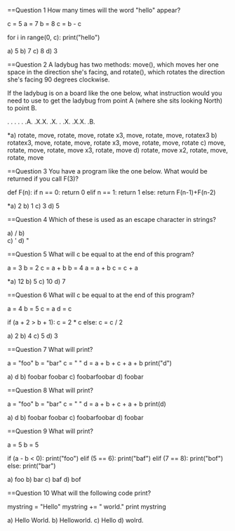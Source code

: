==Question 1
How many times will the word "hello" appear?

c = 5
a = 7
b = 8
c = b - c

for i in range(0, c):
    print("hello")

a) 5
b) 7
c) 8
d) 3

==Question 2
A ladybug has two methods: move(), which moves her one space in the direction she's facing, and rotate(), which rotates the direction she's facing 90 degrees clockwise.

If the ladybug is on a board like the one below, what instruction would you need to use to get the ladybug from point A (where she sits looking North) to point B.

. . . . .
.A. .X.X.
.X. . .X.
.X.X. .B.

*a) rotate, move, rotate, move, rotate x3, move, rotate, move, rotatex3
b) rotatex3, move, rotate, move, rotate x3, move, rotate, move, rotate
c) move, rotate, move, rotate, move x3, rotate, move
d) rotate, move x2, rotate, move, rotate, move

==Question 3
You have a program like the one below. What would be returned if you call F(3)?

def F(n):
    if n == 0: return 0
    elif n == 1: return 1
    else: return F(n-1)+F(n-2)

*a) 2
b) 1
c) 3
d) 5

==Question 4
Which of these is used as an escape character in strings?

a) /
b) \
c) '
d) "

==Question 5
What will c be equal to at the end of this program?

a = 3
b = 2
c = a + b
b = 4
a = a + b
c = c + a

*a) 12
b) 5
c) 10
d) 7

==Question 6
What will c be equal to at the end of this program?

a = 4
b = 5
c = a
d = c

if (a + 2 > b + 1):
    c = 2 * c
else:
    c = c / 2

a) 2
b) 4
c) 5
d) 3

==Question 7
What will print?

a = "foo"
b = "bar"
c = " "
d = a + b + c + a + b
print("d")

a) d
b) foobar foobar
c) foobarfoobar
d) foobar

==Question 8
What will print?

a = "foo"
b = "bar"
c = " "
d = a + b + c + a + b
print(d)

a) d
b) foobar foobar
c) foobarfoobar
d) foobar

==Question 9
What will print?

a = 5
b = 5

if (a - b < 0):
    print("foo")
elif (5 == 6):
    print("baf")
elif (7 == 8):
    print("bof")
else:
    print("bar")

a) foo
b) bar
c) baf
d) bof

==Question 10
What will the following code print?

mystring = "Hello"
mystring += " world."
print mystring

a) Hello World.
b) Helloworld.
c) Hello
d)  wolrd.